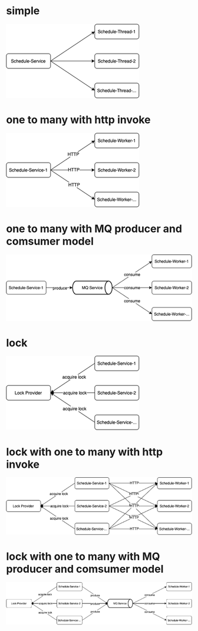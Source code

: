 # simple
![](https://raw.githubusercontent.com/b2etw/Spring-Kotlin-iThome-2021/main/sections/Appendix%202/Spring%20Kotlin%20iThome%202021-schedule%200.png)
# one to many with http invoke
![](https://raw.githubusercontent.com/b2etw/Spring-Kotlin-iThome-2021/main/sections/Appendix%202/Spring%20Kotlin%20iThome%202021-schedule%201.png)
# one to many with MQ producer and comsumer model
![](https://raw.githubusercontent.com/b2etw/Spring-Kotlin-iThome-2021/main/sections/Appendix%202/Spring%20Kotlin%20iThome%202021-schedule%202.png)
# lock
![](https://raw.githubusercontent.com/b2etw/Spring-Kotlin-iThome-2021/main/sections/Appendix%202/Spring%20Kotlin%20iThome%202021-schedule%203.png)
# lock with one to many with http invoke
![](https://raw.githubusercontent.com/b2etw/Spring-Kotlin-iThome-2021/main/sections/Appendix%202/Spring%20Kotlin%20iThome%202021-schedule%204.png)
# lock with one to many with MQ producer and comsumer model
![](https://raw.githubusercontent.com/b2etw/Spring-Kotlin-iThome-2021/main/sections/Appendix%202/Spring%20Kotlin%20iThome%202021-schedule%205.png)
